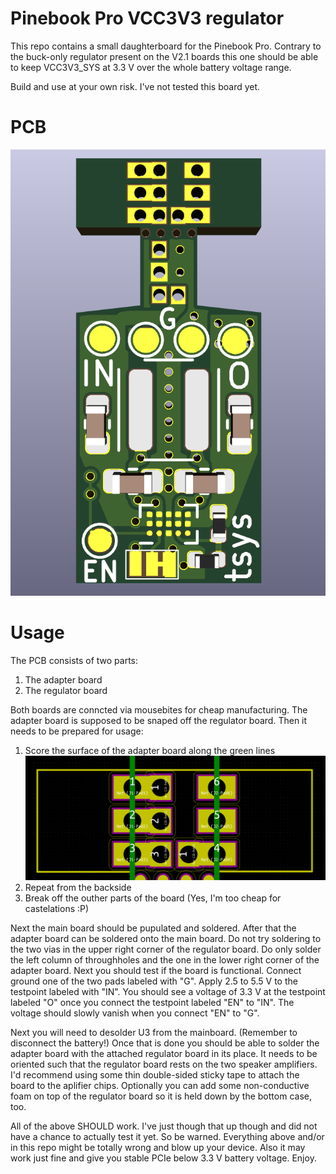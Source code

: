 Pinebook Pro VCC3V3 regulator
=============================

This repo contains a small daughterboard for the Pinebook Pro. Contrary to the
buck-only regulator present on the V2.1 boards this one should be able to
keep VCC3V3_SYS at 3.3 V over the whole battery voltage range.

Build and use at your own risk. I've not tested this board yet.

# PCB
![PCB RevA top](resources/pcb_revA_top.png)

# Usage
The PCB consists of two parts: 

1. The adapter board
2. The regulator board

Both boards are conncted via mousebites for cheap manufacturing. The
adapter board is supposed to be snaped off the regulator board.
Then it needs to be prepared for usage:

1. Score the surface of the adapter board along the green lines ![PCB RevA top](resources/adapter_cutting.png)
2. Repeat from the backside
3. Break off the outher parts of the board (Yes, I'm too cheap for castelations :P)

Next the main board should be pupulated and soldered.
After that the adapter board can be soldered onto the main board.
Do not try soldering to the two vias in the upper right corner of the
regulator board. Do only solder the left column of throughholes and
the one in the lower right corner of the adapter board.
Next you should test if the board is functional. Connect ground one of the
two pads labeled with "G". Apply 2.5 to 5.5 V to the testpoint labeled with
"IN". You should see a voltage of 3.3 V at the testpoint labeled "O" once you
connect the testpoint labeled "EN" to "IN". The voltage should slowly vanish
when you connect "EN" to "G".

Next you will need to desolder U3 from the mainboard. (Remember to disconnect the battery!)
Once that is done you should be able to solder the adapter board with the attached regulator
board in its place. It needs to be oriented such that the regulator board rests on the two speaker
amplifiers. I'd recommend using some thin double-sided sticky tape to attach the board to the
aplifier chips. Optionally you can add some non-conductive foam on top of the regulator board so
it is held down by the bottom case, too.

All of the above SHOULD work. I've just though that up though and did not have a chance to actually test it yet.
So be warned. Everything above and/or in this repo might be totally wrong and blow up your device.
Also it may work just fine and give you stable PCIe below 3.3 V battery voltage. Enjoy.

